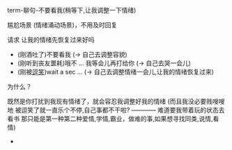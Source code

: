 
term-聊句-不要看我(稍等下,让我调整一下情绪)

尴尬场景 (情绪涌动场景)，不用及时回复

请求 让我的情绪先恢复过来好吗

- (刚酒吐了)不要看我 (-> 自己去调整容貌)
- (刚听到丧友噩耗)哦不 ... 我等会儿再打给你 (-> 自己去哭一会儿)
- (刚被[逗笑](https://twitter.com/ABC/status/854879310859063296))wait a sec ... (-> 自己去调整情绪一会儿,让我的情绪恢复过来)

为什么？

既然是你打扰到我现有情绪了，就会容忍我调整好我的情绪 (而且我没必要贱嗖嗖地 被逗笑了就一直乐个不停,自己事都不干啦? ———— 难道要我带着玩的状态去看书 那只能是第一种第二种爱情,学情,霸业，做难的事,如果想寻找同类,说情,看情)


-
